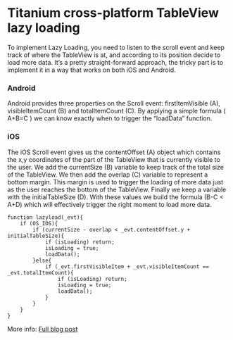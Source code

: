 # Titanium cross-platform TableView lazy loading 


To implement Lazy Loading, you need to listen to the scroll event and keep track of where the TableView is at, and according to its position decide to load more data. It’s a pretty straight-forward approach, the tricky part is to implement it in a way that works on both iOS and Android.

### Android
Android provides three properties on the Scroll event: firstItemVisible (A), visibleItemCount (B) and totalItemCount (C). By applying a simple formula ( A+B=C ) we can know exactly when to trigger the “loadData” function.

### iOS
The iOS Scroll event gives us the contentOffset (A) object which contains the x,y coordinates of the part of the TableView that is currently visible to the user. We add the currentSize (B) variable to keep track of the total size of the TableView. We then add the overlap (C) variable to represent a bottom margin. This margin is used to trigger the loading of more data just as the user reaches the bottom of the TableView. Finally we keep a variable with the initialTableSize (D). With these values we build the formula (B-C < A+D) which will effectively trigger the right moment to load more data.

```
function lazyload(_evt){
    if (OS_IOS){
        if (currentSize - overlap < _evt.contentOffset.y + initialTableSize){
            if (isLoading) return;
            isLoading = true;
            loadData();
        }else{
            if (_evt.firstVisibleItem + _evt.visibleItemCount == _evt.totalItemCount){
                if (isLoading) return;
                isLoading = true;
                loadData();
            }
        }   
    }
}
```

More info: [Full blog post](http://developer.appcelerator.com/blog/2013/06/quick-tip-cross-platform-tableview-lazy-loading.html)